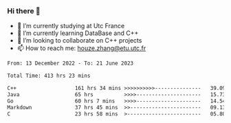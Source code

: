 ### Hi there 👋
- 🔭 I’m currently studying at Utc France
- 🌱 I’m currently learning DataBase and C++
- 👯 I’m looking to collaborate on C++ projects
- 📫 How to reach me: houze.zhang@etu.utc.fr

<!--START_SECTION:waka-->

```txt
From: 13 December 2022 - To: 21 June 2023

Total Time: 413 hrs 23 mins

C++                   161 hrs 34 mins >>>>>>>>>>---------------   39.09 %
Java                  65 hrs          >>>>---------------------   15.73 %
Go                    60 hrs 7 mins   >>>>---------------------   14.54 %
Markdown              37 hrs 45 mins  >>-----------------------   09.13 %
C                     23 hrs 58 mins  >------------------------   05.80 %
```

<!--END_SECTION:waka-->
